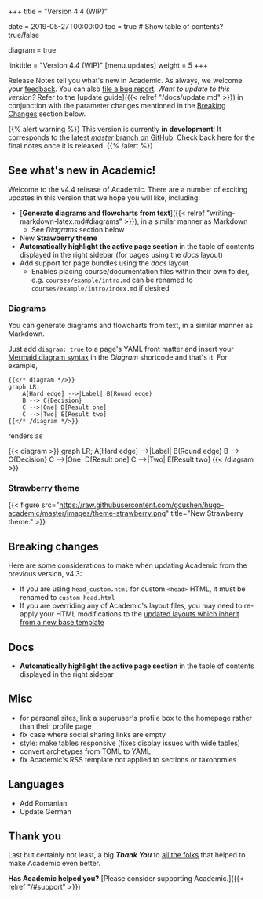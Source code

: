 +++
title = "Version 4.4 (WIP)"

date = 2019-05-27T00:00:00
toc = true  # Show table of contents? true/false

diagram = true

linktitle = "Version 4.4 (WIP)"
[menu.updates]
  weight = 5
+++

Release Notes tell you what's new in Academic. As always, we welcome your [feedback](https://github.com/gcushen/hugo-academic/issues). You can also [file a bug report](https://github.com/gcushen/hugo-academic/issues). *Want to update to this version?* Refer to the [update guide]({{< relref "/docs/update.md" >}}) in conjunction with the parameter changes mentioned in the [Breaking Changes](#breaking-changes) section below.

{{% alert warning %}}
This version is currently **in development**! It corresponds to the [latest *master* branch on GitHub](https://github.com/gcushen/hugo-academic). Check back here for the final notes once it is released.
{{% /alert %}}

## See what's new in Academic!

Welcome to the v4.4 release of Academic. There are a number of exciting updates in this version that we hope you will like, including:

- [**Generate diagrams and flowcharts from text**]({{< relref "writing-markdown-latex.md#diagrams" >}}), in a similar manner as Markdown
  - See *Diagrams* section below
- New **Strawberry theme**
- **Automatically highlight the active page section** in the table of contents displayed in the right sidebar (for pages using the *docs* layout)
- Add support for page bundles using the *docs* layout
  - Enables placing course/documentation files within their own folder, e.g. `courses/example/intro.md` can be renamed to `courses/example/intro/index.md` if desired

### Diagrams

You can generate diagrams and flowcharts from text, in a similar manner as Markdown.

Just add `diagram: true` to a page's YAML front matter and insert your [Mermaid diagram syntax](https://mermaidjs.github.io) in the *Diagram* shortcode and that's it. For example,

```plaintext
{{</* diagram */>}}
graph LR;
    A[Hard edge] -->|Label| B(Round edge)
    B --> C{Decision}
    C -->|One| D[Result one]
    C -->|Two| E[Result two]
{{</* /diagram */>}}
```

renders as

{{< diagram >}}
graph LR;
    A[Hard edge] -->|Label| B(Round edge)
    B --> C{Decision}
    C -->|One| D[Result one]
    C -->|Two| E[Result two]
{{< /diagram >}}

### Strawberry theme

{{< figure src="https://raw.githubusercontent.com/gcushen/hugo-academic/master/images/theme-strawberry.png" title="New Strawberry theme." >}}

## Breaking changes

Here are some considerations to make when updating Academic from the previous version, v4.3:

- If you are using `head_custom.html` for custom `<head>` HTML, it must be renamed to `custom_head.html`
- If you are overriding any of Academic's layout files, you may need to re-apply your HTML modifications to the [updated layouts which inherit from a new base template](https://github.com/gcushen/hugo-academic/pull/1115)

## Docs

- **Automatically highlight the active page section** in the table of contents displayed in the right sidebar

## Misc

- for personal sites, link a superuser's profile box to the homepage rather than their profile page
- fix case where social sharing links are empty
- style: make tables responsive (fixes display issues with wide tables)
- convert archetypes from TOML to YAML
- fix Academic's RSS template not applied to sections or taxonomies

## Languages

- Add Romanian
- Update German

## Thank you

Last but certainly not least, a big **_Thank You_** to [all the folks](https://github.com/gcushen/hugo-academic/graphs/contributors) that helped to make Academic even better.

**Has Academic helped you?** [Please consider supporting Academic.]({{< relref "/#support" >}})
